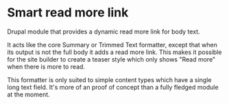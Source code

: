 # Smart read more link
Drupal module that provides a dynamic read more link for body text.

It acts like the core Summary or Trimmed Text formatter, except that when its output is not the full body it adds a read more link. This makes it possible for the site builder to create a teaser style which only shows "Read more" when there is more to read.

This formatter is only suited to simple content types which have a single long text field. It's more of an proof of concept than a fully fledged module at the moment.
